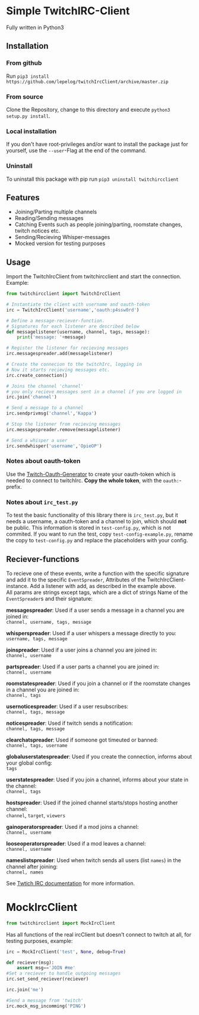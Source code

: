 # Simple TwitchIRC-Client
Fully written in Python3

## Installation
### From github
Run `pip3 install https://github.com/lepelog/twitchIrcClient/archive/master.zip`

### From source
Clone the Repository, change to this directory and execute `python3 setup.py install`.

### Local installation
If you don't have root-privileges and/or want to install the package just for yourself, use the `--user`-Flag at the end of the command.

### Uninstall
To uninstall this package with pip run `pip3 uninstall twitchircclient`

## Features
- Joining/Parting multiple channels
- Reading/Sending messages
- Catching Events such as people joining/parting, roomstate changes, twitch notices etc.
- Sending/Recieving Whisper-messages
- Mocked version for testing purposes

## Usage
Import the TwitchIrcClient from twitchircclient and start the connection. Example:
```python
from twitchircclient import TwitchIrcClient

# Instantiate the client with username and oauth-token
irc = TwitchIrcClient('username','oauth:p4ssw0rd')

# Define a message-reciever-function.
# Signatures for each listener are described below
def messagelistener(username, channel, tags, message):
    print('message: '+message)

# Register the listener for recieving messages
irc.messagespreader.add(messagelistener)

# Create the connecion to the twitchIrc, logging in
# Now it starts recieving messages etc.
irc.create_connection()

# Joins the channel 'channel'
# you only recieve messages sent in a channel if you are logged in
irc.join('channel')

# Send a message to a channel
irc.sendprivmsg('channel','Kappa')

# Stop the listener from recieving messages
irc.messagespreader.remove(messagelistener)

# Send a whisper a user
irc.sendwhisper('username','OpieOP')
```

### Notes about oauth-token
Use the [Twitch-Oauth-Generator](https://twitchapps.com/tmi/) to create your oauth-token which is needed to connect to twitchIrc. **Copy the whole token**, with the `oauth:`-prefix.

### Notes about `irc_test.py`
To test the basic functionality of this library there is `irc_test.py`, but it needs a username, a oauth-token and a channel to join, which should **not** be public. This information is stored in `test-config.py`, which is not commited. If you want to run the test, copy `test-config-example.py`, rename the copy to `test-config.py` and replace the placeholders with your config.

## Reciever-functions
To recieve one of these events, write a function with the specific signature and add it to the specific `EventSpreader`, Attributes of the TwitchIrcClient-instance. Add a listener with add, as described in the example above.  
All params are strings except tags, which are a dict of strings
Name of the `EventSpreader`s and their signature:

**messagespreader**: Used if a user sends a message in a channel you are joined in:  
`channel, username, tags, message`

**whisperspreader**: Used if a user whispers a message directly to you:  
`username, tags, message`

**joinspreader**: Used if a user joins a channel you are joined in:  
`channel, username`

**partspreader**: Used if a user parts a channel you are joined in:  
`channel, username`

**roomstatespreader**: Used if you join a channel or if the roomstate changes in a channel you are joined in:  
`channel, tags`

**usernoticespreader**: Used if  a user resubscribes:  
`channel, tags, message`

**noticespreader**: Used if twitch sends a notification:  
`channel, tags, message`

**clearchatspreader**: Used if someone got timeuted or banned:  
`channel, tags, username`

**globaluserstatespreader**: Used if you create the connection, informs about your global config:  
`tags`

**userstatespreader**: Used if you join a channel, informs about your state in the channel:    
`channel, tags`

**hostspreader**: Used if the joined channel starts/stops hosting another channel:  
`channel`, `target`, `viewers`

**gainoperatorspreader**: Used if a mod joins a channel:  
`channel, username`

**looseoperatorspreader**: Used if a mod leaves a channel:  
`channel, username`

**nameslistspreader**: Used when twitch sends all users (list `names`) in the channel after joining:  
`channel, names`

See [Twtich IRC documentation](https://github.com/justintv/Twitch-API/blob/master/IRC.md) for more information.

# MockIrcClient
```python
from twitchircclient import MockIrcClient
```
Has all functions of the real ircClient but doesn't connect to twitch at all, for testing purposes, example:

```python
irc = MockIrcClient('test', None, debug=True)

def reciever(msg):
    assert msg=='JOIN #me'
#Set a reciever to handle outgoing messages
irc.set_send_reciever(reciever)

irc.join('me')

#Send a message from 'twitch'
irc.mock_msg_incomming('PING')
```